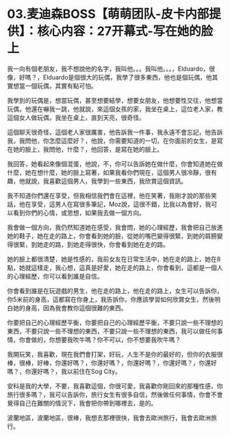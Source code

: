 # 03.麦迪森BOSS【萌萌团队-皮卡内部提供】：核心内容：27开幕式-写在她的脸上

我一向有個老朋友，我不想說他的名字，我叫他。。。我叫他。。。，Elduardo，很像，好嗎？，Elduardo是個很大的玩偶，我學了很多東西，他也是個玩偶，他其實想當一個玩偶，其實有點可怕。

我學到的玩偶是，想當玩偶，甚至想要結學，想要女朋友，他想要性交往，他想當玩偶，他還在嚇我一跳，他就說，來這個女孩的家，我坐在桌上，這位老人家，教這個女人做玩偶，我坐在桌上，直到天亮，很奇怪。

這個聊天很奇怪，這個老人家很厲害，他告訴我一件事，我永遠不會忘記，他告訴我，我問他，你怎麼這麼好？，他說，你需要知道的一切，在你面前的女生，是寫在她的臉上，我問他，什麼？，他回答，是寫在她的臉上。

我回答，她看起來像個混蛋，他說，不，你可以告訴她在做什麼，你會知道她在做什麼，她在想什麼，她的臉上寫著，如果我看你們現在，這個男人很冷靜，很有趣，他就說，我喜歡這個男人，我學到一些東西，我欣賞這個資訊。

我不知道你們還在享受，但我相信我們會在這裡，他在笑著，我剛才說的那些笑話，他在享受，這男人在寫很多筆記，Moz說，這很不錯，比我以為會好，我可以看到你們的心情，或思想，如果我去做一個方向。

我會做一個方向，我仍然知道她在感受，我會問，她的心理經歷，我會把自己放進她的鞋子，她在走的路上，你會看到她的臉，從她的嘴巴變得很緊，到她的肩膀變得很緊，到她走的路，到她走得很快，你會看到她在走的路。

她的臉上都很清楚，她是性感的，我前女友在日常生活中，她在走的路上，她在8點，她就這樣走，我心想，這真是好愛，她在走的路上，你會看到，這都是一個人的心理經歷，你可以看到誰是自信。

你會看到誰是在玩遊戲的男生，他在走的路上，他在走的路上，女生可以告訴你，你5米前的身高，這都寫在你身上，我告訴你，你應該學習如何欣賞女生，然後明白她的身高，因為我會教你這個很難的東西。

你要把自己的心理經歷平衡，你要把自己的心理經歷平衡，不要只說一些不理想的東西，不要只說一些不理想的東西，不要只說一些不理想的東西，我可以做任何事情，你會做的，你想要我吹牛嗎？你不可以，你不想要我吹牛嗎？

我開玩笑，我喜歡，現在我們會打架，好玩，人生不是你的最好的，但你的衣服很棒，很棒，好棒，你還好嗎？，你還好嗎？，你還好嗎？，你還好嗎？，你還好嗎？，你還好嗎？，我以前住在Sog City。

安科是我的大學，不要，我喜歡這個，你很可愛，我喜歡你剛回來的那種性感，你旅行很多嗎？，我可以告訴你，旅行女生有很多自信，然後做任何事情，你會不會覺得自己在難關的情況下，我會把你帶到哪裡去，是的。

波蘭地區，波蘭地區，很棒，我想去那裡很快，我會去歐洲旅行，我會去歐洲旅行。